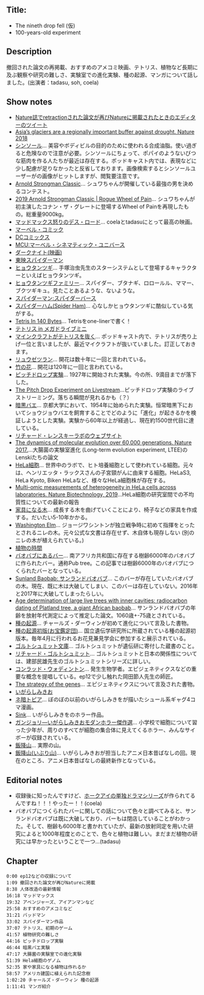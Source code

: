 ## Title: 
- The nineth drop fell (仮)
- 100-years-old experiment
## Description
撤回された論文の再掲載、おすすめのアメコミ映画、テトリス、植物など長期に及ぶ観察や研究の難しさ、実験室での進化実験、種の起源、マンガについて話しました。(出演者：tadasu, soh, coela)

## Show notes
- [Nature誌でretractionされた論文が再びNatureに掲載されたときのエディターのツイート](https://twitter.com/MWClimateSci/status/1133790007519522819)
- [Asia’s glaciers are a regionally important buffer against drought. Nature 2018](https://www.nature.com/articles/nature22062)
- [シンソール](https://ja.wikipedia.org/wiki/%E3%82%B7%E3%83%B3%E3%82%BD%E3%83%BC%E3%83%AB)... 美容やボディビルの目的のために使われる合成油脂。使い過ぎると危険なので注意が必要。シンソールにちょって、ポパイのようないびつな筋肉を作る人たちが最近は存在する。ポッドキャスト内では、表現などに少し配慮が足りなかったと反省しております。画像検索するとシンソールユーザーがの画像がヒットしますが、閲覧要注意です。
- [Arnold Strongman Classic](https://www.arnoldsportsfestival.com/sports-and-events/strength-sports/arnold-strongman-classic/)... シュワちゃんが開催している最強の男を決めるコンテスト。
- [2019 Arnold Strongman Classic | Rogue Wheel of Pain](https://www.youtube.com/watch?v=0yF-74QBdMo)... シュワちゃんが初主演したコナン・ザ・グレートに登場するWheel of Painを再現したもの。総重量9000kg。 
- [マッドマックス怒りのデス・ロード](https://ja.wikipedia.org/wiki/%E3%83%9E%E3%83%83%E3%83%89%E3%83%9E%E3%83%83%E3%82%AF%E3%82%B9_%E6%80%92%E3%82%8A%E3%81%AE%E3%83%87%E3%82%B9%E3%83%BB%E3%83%AD%E3%83%BC%E3%83%89)... coelaとtadasuにとって最高の映画。
- [マーベル・コミック](https://ja.wikipedia.org/wiki/%E3%83%9E%E3%83%BC%E3%83%99%E3%83%AB%E3%83%BB%E3%82%B3%E3%83%9F%E3%83%83%E3%82%AF)
- [DCコミックス](https://ja.wikipedia.org/wiki/DC%E3%82%B3%E3%83%9F%E3%83%83%E3%82%AF%E3%82%B9)
- [MCU:マーベル・シネマティック・ユニバース](https://ja.wikipedia.org/wiki/%E3%83%9E%E3%83%BC%E3%83%99%E3%83%AB%E3%83%BB%E3%82%B7%E3%83%8D%E3%83%9E%E3%83%86%E3%82%A3%E3%83%83%E3%82%AF%E3%83%BB%E3%83%A6%E3%83%8B%E3%83%90%E3%83%BC%E3%82%B9)
- [ダークナイト(映画)](https://www.amazon.co.jp/dp/B001CUUMGE)
- [東映スパイダーマン](https://ja.wikipedia.org/wiki/%E3%82%B9%E3%83%91%E3%82%A4%E3%83%80%E3%83%BC%E3%83%9E%E3%83%B3_(%E6%9D%B1%E6%98%A0))
- [ヒョウタンツギ](https://ja.wikipedia.org/wiki/%E3%83%92%E3%83%A7%E3%82%A6%E3%82%BF%E3%83%B3%E3%83%84%E3%82%AE)... 手塚治虫先生のスターシステムとして登場するキャラクターといえばヒョウタンツギ。
- [ヒョウタンツギファミリー](http://www.scn-net.ne.jp/~yato/hyoutan/other/other.htm)... スパイダー、ブタナギ、ロロールル、ママー、ブクツギキュ。見たことあるような、ないような。
- [スパイダーマン:スパイダーバース](https://ja.wikipedia.org/wiki/%E3%82%B9%E3%83%91%E3%82%A4%E3%83%80%E3%83%BC%E3%83%9E%E3%83%B3:_%E3%82%B9%E3%83%91%E3%82%A4%E3%83%80%E3%83%BC%E3%83%90%E3%83%BC%E3%82%B9)
- [スパイダーハム(Spider Ham)](https://en.wikipedia.org/wiki/Spider-Ham)... 心なしかヒョウタンツギに酷似している気がする。
- [Tetris In 140 Bytes](https://developers.slashdot.org/story/12/02/19/1351213/tetris-in-140-bytes)... Tetrisをone-linerで書く！
- [テトリス in メガドライブミニ](https://game.watch.impress.co.jp/docs/news/1188382.html)
- [マインクラフトがテトリスを抜く](https://www.techspot.com/news/80187-minecraft-may-have-passed-tetris-best-selling-game.html)... ポッドキャスト内で、テトリスが売り上げ一位と言いましたが、最近マイクラフトが抜いていました。訂正しておきます。
- [リュウゼツラン](https://ja.wikipedia.org/wiki/%E3%83%AA%E3%83%A5%E3%82%A6%E3%82%BC%E3%83%84%E3%83%A9%E3%83%B3%E5%B1%9E)... 開花は数十年に一回と言われている。
- [竹の花](https://tenki.jp/suppl/usagida/2017/05/16/22741.html)... 開花は120年に一回と言われている。
- [ピッチドロップ実験](https://ja.wikipedia.org/wiki/%E3%83%94%E3%83%83%E3%83%81%E3%83%89%E3%83%AD%E3%83%83%E3%83%97%E5%AE%9F%E9%A8%93)... 1927年に開始された実験。今の所、9滴目までが落下した。
- [The Pitch Drop Experiment on Livestream](https://livestream.com/accounts/4931571/events/5369913/videos/127412432)...ピッチドロップ実験のライブストリーミング。落ちる瞬間が見れるかも（？）
- [暗黒バエ](https://ja.wikipedia.org/wiki/%E6%9A%97%E9%BB%92%E3%83%90%E3%82%A8)... 京都大学において、1954年に始められた実験。恒常暗黒下においてショウジョウバエを飼育することでどのように「進化」が起きるかを検証しようとした実験。実験から60年以上が経過し、現在約1500世代目に達している。
- [リチャード・レンスキーラボのウェブサイト](http://myxo.css.msu.edu/)
- [The dynamics of molecular evolution over 60,000 generations. Nature 2017.](https://www.nature.com/articles/nature24287)...大腸菌の実験室進化 (Long-term evolution experiment, LTEE)のLenskiたちの論文
- [HeLa細胞](https://ja.wikipedia.org/wiki/HeLa%E7%B4%B0%E8%83%9E)... 世界中のラボで、ヒト培養細胞として使われている細胞。元々は、ヘンリエッタ・ラックスさんの子宮頸がんに由来する細胞。HeLaS3, HeLa Kyoto, Biken HeLaなど、様々なHeLa細胞株が存在する。
- [Multi-omic measurements of heterogeneity in HeLa cells across laboratories. Nature Biotechnology, 2019](https://www.nature.com/articles/s41587-019-0037-y)...HeLa細胞の研究室間での不均質性についての最新の報告
- [家具になる木](https://www.epochtimes.jp/2017/01/26599.html)... 成長する木を曲げていくことにより、椅子などの家具を作成する。だいたい5-10年かかる。
- [Washington Elm](https://en.wikipedia.org/wiki/Washington_Elm)... ジョージワシントンが独立戦争時に初めて指揮をとったとされるニレの木。元々公式な文書は存在せず、木自体も現存しない (別のニレの木が植えられている。)
- [植物の時間](https://snk-u.tumblr.com/post/185364708696/%E6%A4%8D%E7%89%A9%E3%81%AE%E6%99%82%E9%96%93)
- [バオバブにあるバー](https://matome.naver.jp/odai/2139348699884464901)... 南アフリカ共和国に存在する樹齢6000年のバオバブに作られたバー。通称Pub tree。この記事では樹齢6000年のバオバブにつくられたバーとなっている。
- [Sunland Baobab: サンランドバオバブ](https://en.wikipedia.org/wiki/Sunland_Baobab)... このバーが存在していたバオバブの木。現在、既に木は大破してしまい、このバーは存在していない。2016年と2017年に大破してしまったらしい。
- [Age determination of large live trees with inner cavities: radiocarbon dating of Platland tree, a giant African baobab](https://link.springer.com/article/10.1007%2Fs13595-011-0107-x)... サンランドバオバブの年齢を放射年代測定によって推定した論文。1060歳+-75歳とされている。
- [種の起源](https://ja.wikipedia.org/wiki/%E7%A8%AE%E3%81%AE%E8%B5%B7%E6%BA%90)... チャールズ・ダーウィンが初めて進化について言及した書物。
- [種の起源初版(お宝鑑定団)](https://www.tv-tokyo.co.jp/kantei/kaiun_db/otakara/20161227/06.html)...  国立遺伝学研究所に所蔵されている種の起源初版本。毎年4月に行われるお花見兼見学会に参加すると展示されている。
- [ゴルトシュミット文庫](https://www.nig.ac.jp/nig/ja/research/seminer-ja?id=268)... ゴルトシュミットが遺伝研に寄付した蔵書のこと。
- [リチャード・ゴルトシュミット](https://kotobank.jp/word/%E3%83%AA%E3%83%81%E3%83%A3%E3%83%BC%E3%83%89%E3%83%BBB.%20%E3%82%B4%E3%83%AB%E3%83%88%E3%82%B7%E3%83%A5%E3%83%9F%E3%83%83%E3%83%88-1622455)... ゴルトシュミットと日本の関係性については、建部民雄先生のゴルトシュミットシリーズに詳しい。
- [コンラッド・ウォディントン](https://kotobank.jp/word/%E3%82%B3%E3%83%B3%E3%83%A9%E3%83%83%E3%83%89%E3%83%BB%E3%83%8F%E3%83%AB%20%E3%82%A6%E3%82%A9%E3%83%87%E3%82%A3%E3%83%B3%E3%83%88%E3%83%B3-1618718)... 発生生物学者。エピジェネティクスなどの重要な概念を提唱している。ep12で少し触れた岡田節人先生の師匠。
- [The strategy of the genes](https://www.amazon.com/Strategy-Genes-C-H-Waddington/dp/1138017310)... エピジェネティクスについて言及された書物。
- [いがらしみきお](https://ja.wikipedia.org/wiki/%E3%81%84%E3%81%8C%E3%82%89%E3%81%97%E3%81%BF%E3%81%8D%E3%81%8A)
- [ネ暗トピア](https://www.amazon.co.jp/dp/B00G36N1W4/)... ぼのぼの以前のいがらしみきをが描いたシュール系ギャグ4コマ漫画。
- [Sink](https://www.amazon.co.jp/dp/B01FHPVC22/)... いがらしみきをのホラー作品。
- [ガンジョリ―いがらしみきおモダンホラー傑作選](https://www.amazon.co.jp/%E3%82%AC%E3%83%B3%E3%82%B8%E3%83%A7%E3%83%AA%E2%80%95%E3%81%84%E3%81%8C%E3%82%89%E3%81%97%E3%81%BF%E3%81%8D%E3%81%8A%E3%83%A2%E3%83%80%E3%83%B3%E3%83%9B%E3%83%A9%E3%83%BC%E5%82%91%E4%BD%9C%E9%81%B8-%E3%83%93%E3%83%83%E3%82%B0%E3%82%B3%E3%83%9F%E3%83%83%E3%82%AF%E3%82%B9%E3%82%B9%E3%83%9A%E3%82%B7%E3%83%A3%E3%83%AB-%E3%81%84%E3%81%8C%E3%82%89%E3%81%97-%E3%81%BF%E3%81%8D%E3%81%8A/dp/4091816657)... 小学校で細胞について習った少年が、周りのすべてが細胞の集合体に見えてくるホラー、みんなサイボーが収録されている。
- [飯降山](https://ja.wikipedia.org/wiki/%E9%A3%AF%E9%99%8D%E5%B1%B1)... 実際の山。
- [飯降山(いぶり山)](https://www.youtube.com/watch?v=VzueLQeGm6E)... いがらしみきおが担当したアニメ日本昔ばなしの回。現在のところ、アニメ日本昔ばなしの最終新作となっている。

## Editorial notes
- 収録後に知ったんですけど、[ホークアイの単独ドラマシリーズ](https://jp.ign.com/hawkeye-1/34712/news/disney)が作られてるんですね！！！やったー！！(coela)
- バオバブにつくられたバーに関しての話について色々と調べてみると、サンランドバオバブは既に大破しており、バーもは閉店していることがわかった。そして、樹齢も6000年と書かれていたが、最新の放射同定を用いた研究によると1000年程度とのことで、色々と植物は難しい。まだまだ植物の研究には早かったということで一つ...(tadasu)
## Chapter
```
0:00 ep12などの収録について
1:09 撤回された論文が再びNatureに掲載
8:38 人体改造の最新情報
16:18 マッドマックス
19:32 アベンジャーズ、アイアンマンなど
25:58 おすすめのアメコミなど
31:21 バッドマン
33:02 スパイダーマン作品
37:07 テトリス、初期のゲーム
41:57 植物研究の難しさ
44:16 ピッチドロップ実験
46:44 暗黒バエ実験
47:17 大腸菌の実験室での進化実験
51:39 Hela細胞のゲノム
52:35 家や家具になる植物は作れるか
58:57 アメリカ建国に植えられた記念樹
1:02:20 チャールズ・ダーウィン 種の起源
1:11:41 マンガ紹介
```
